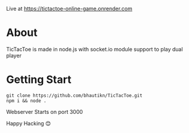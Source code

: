 Live at https://tictactoe-online-game.onrender.com
# About
TicTacToe is made in node.js with socket.io module support to play dual player
# Getting Start
    git clone https://github.com/bhautikn/TicTacToe.git
    npm i && node .
Webserver Starts on port 3000

Happy Hacking 😊
